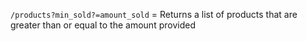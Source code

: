 ```/products?min_sold?=amount_sold``` = Returns a list of products that are greater than or equal to the amount provided